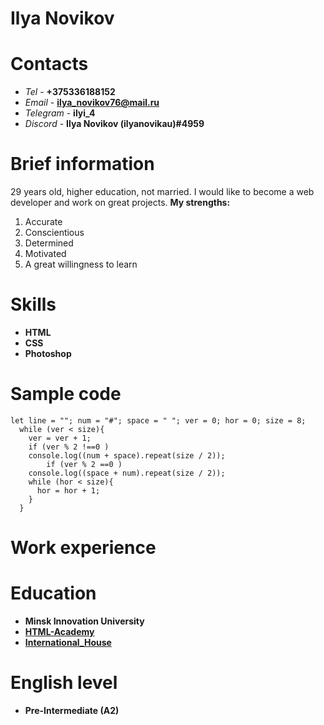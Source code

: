 # Ilya Novikov

# Contacts

* *Tel* - **+375336188152**
* *Email* - **ilya_novikov76@mail.ru**
* *Telegram* - **ilyi_4**
* *Discord* - **Ilya Novikov (ilyanovikau)#4959**

# Brief information

29 years old, higher education, not married. I would like to become a web developer and work on great projects.
**My strengths:**
1. Accurate
2. Conscientious
3. Determined
4. Motivated
5. A great willingness to learn

# Skills

* **HTML**
* **CSS**
* **Photoshop**

# Sample code

```
let line = ""; num = "#"; space = " "; ver = 0; hor = 0; size = 8;
  while (ver < size){
    ver = ver + 1;
    if (ver % 2 !==0 )
    console.log((num + space).repeat(size / 2));
        if (ver % 2 ==0 )
    console.log((space + num).repeat(size / 2));
    while (hor < size){
      hor = hor + 1;
    }
  }
```
# Work experience

# Education

* **Minsk Innovation University**
* **[HTML-Academy](https://htmlacademy.ru/profile/id390297)**
* **[International_House](https://www.ih.by/)**

# English level
* **Pre-Intermediate (A2)**